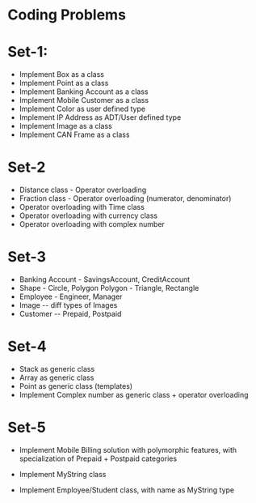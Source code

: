 # Coding Problems

# Set-1:
* Implement Box as a class
* Implement  Point as a class
* Implement Banking Account as a class
* Implement Mobile Customer as a class
* Implement Color as user defined type
* Implement IP Address as ADT/User defined type
* Implement Image as a class
* Implement CAN Frame as a class

# Set-2
* Distance class - Operator overloading 
* Fraction class - Operator overloading (numerator, denominator)
* Operator overloading with Time class
* Operator overloading with currency class
* Operator overloading with complex number

# Set-3

* Banking Account - SavingsAccount, CreditAccount
* Shape - Circle, Polygon
  Polygon - Triangle, Rectangle
* Employee - Engineer, Manager
* Image -- diff types of Images
* Customer -- Prepaid, Postpaid

# Set-4
* Stack as generic class
* Array as generic class
* Point as generic class (templates)
* Implement Complex number as generic class + operator overloading

# Set-5

* Implement Mobile Billing solution with polymorphic features, with specialization of Prepaid + Postpaid categories

* Implement MyString class
* Implement Employee/Student class, with name as MyString type


